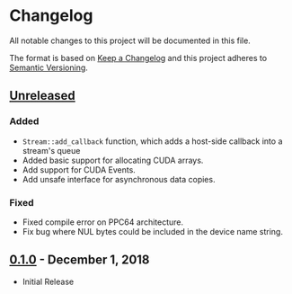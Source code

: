 # Changelog
All notable changes to this project will be documented in this file.

The format is based on [Keep a Changelog](http://keepachangelog.com/en/1.0.0/)
and this project adheres to [Semantic Versioning](http://semver.org/spec/v2.0.0.html).

## [Unreleased]
### Added
- `Stream::add_callback` function, which adds a host-side callback into a stream's queue
- Added basic support for allocating CUDA arrays.
- Add support for CUDA Events.
- Add unsafe interface for asynchronous data copies.

### Fixed
- Fixed compile error on PPC64 architecture.
- Fix bug where NUL bytes could be included in the device name string.

## [0.1.0] - December 1, 2018
- Initial Release


[Unreleased]: https://github.com/bheisler/RustaCUDA/compare/0.1.0...HEAD
[0.1.0]: https://github.com/bheisler/RustaCUDA/compare/5e6d7bd...0.1.0
